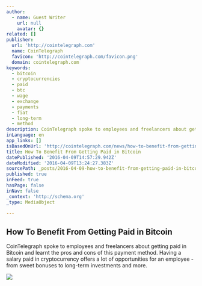 ```yaml
---
author:
  - name: Guest Writer
    url: null
    avatar: {}
related: []
publisher:
  url: 'http://cointelegraph.com'
  name: CoinTelegraph
  favicon: 'http://cointelegraph.com/favicon.png'
  domain: cointelegraph.com
keywords:
  - bitcoin
  - cryptocurrencies
  - paid
  - btc
  - wage
  - exchange
  - payments
  - fiat
  - long-term
  - method
description: CoinTelegraph spoke to employees and freelancers about getting paid in Bitcoin and learnt the pros and cons of this payment method. Having a salary paid in cryptocurrency offers a lot of opportunities for an employee - from sweet bonuses to long-term investments and more.
inLanguage: en
app_links: []
isBasedOnUrl: 'http://cointelegraph.com/news/how-to-benefit-from-getting-paid-in-bitcoin'
title: How To Benefit From Getting Paid in Bitcoin
datePublished: '2016-04-09T14:57:29.942Z'
dateModified: '2016-04-09T13:24:27.383Z'
sourcePath: _posts/2016-04-09-how-to-benefit-from-getting-paid-in-bitcoin.md
published: true
inFeed: true
hasPage: false
inNav: false
_context: 'http://schema.org'
_type: MediaObject

---
```

<article style=""><h1>How To Benefit From Getting Paid in Bitcoin</h1><p>CoinTelegraph spoke to employees and freelancers about getting paid in Bitcoin and learnt the pros and cons of this payment method. Having a salary paid in cryptocurrency offers a lot of opportunities for an employee - from sweet bonuses to long-term investments and more.</p><img src="http://cointelegraph.com/images/725_aHR0cDovL2NvaW50ZWxlZ3JhcGguY29tL3N0b3JhZ2UvdXBsb2Fkcy92aWV3L2RhODllZTVjZGMxY2NhMTlmYjM2N2E4MmI1YzAyMWQ2LmpwZw==.jpg" /></article>